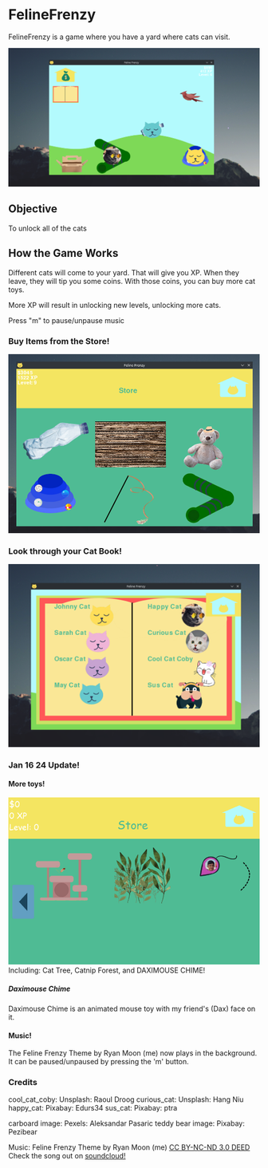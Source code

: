 # FelineFrenzy
FelineFrenzy is a game where you have a yard where cats can visit.

![Homescreen of Feline Frenzy](preview_images/preview_image.png)

## Objective
To unlock all of the cats

## How the Game Works
Different cats will come to your yard. That will give you XP.
When they leave, they will tip you some coins. With those coins, you can buy more cat toys.

More XP will result in unlocking new levels, unlocking more cats.

Press "m" to pause/unpause music

### Buy Items from the Store!
![The Store](preview_images/store_preview.png)

### Look through your Cat Book!
![Cat Book](preview_images/cat_book_preview.png)

### Jan 16 24 Update!

#### More toys!
![More Toys](preview_images/more_toys.png)
Including: Cat Tree, Catnip Forest, and DAXIMOUSE CHIME!

##### Daximouse Chime
Daximouse Chime is an animated mouse toy with my friend's (Dax) face on it.

#### Music!
The Feline Frenzy Theme by Ryan Moon (me) now plays in the background. It can be paused/unpaused by pressing the 'm' button.

### Credits
cool_cat_coby: Unsplash: Raoul Droog
curious_cat: Unsplash: Hang Niu
happy_cat: Pixabay: Edurs34
sus_cat: Pixabay: ptra

carboard image: Pexels: Aleksandar Pasaric
teddy bear image: Pixabay: Pezibear

Music: Feline Frenzy Theme by Ryan Moon (me)
[CC BY-NC-ND 3.0 DEED](https://creativecommons.org/licenses/by-nc-nd/3.0/)
Check the song out on [soundcloud!](https://soundcloud.com/ryan-moon-895940782/feline-frenzy-theme)
